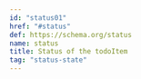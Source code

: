 ```yaml
---
id: "status01"
href: "#status"
def: https://schema.org/status
name: status
title: Status of the todoItem
tag: "status-state"
---
```



